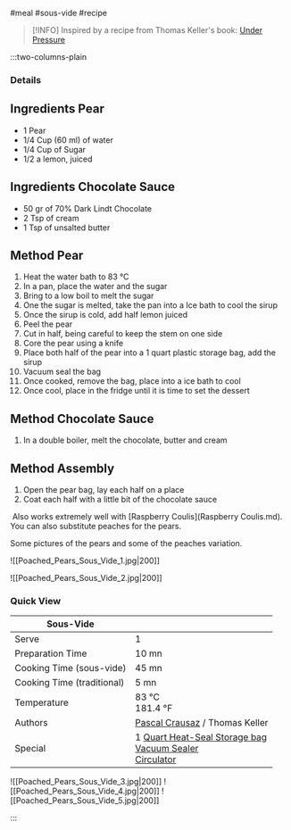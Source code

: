 #meal #sous-vide #recipe

> [!INFO]
> Inspired by a recipe from Thomas Keller's book: [Under Pressure](http://www.amazon.com/Under-Pressure-Cooking-Sous-Vide/dp/1579653510/ref=sr_1_9?s=books&ie=UTF8&qid=1390171808&sr=1-9&keywords=thomas+keller)

:::two-columns-plain

### Details
## Ingredients Pear

- 1 Pear
- 1/4 Cup (60 ml) of water
- 1/4 Cup of Sugar
- 1/2 a lemon, juiced


## Ingredients Chocolate Sauce

- 50 gr of 70% Dark Lindt Chocolate
- 2 Tsp of cream
- 1 Tsp of unsalted butter


## Method Pear

1. Heat the water bath to 83 °C
2. In a pan, place the water and the sugar
3. Bring to a low boil to melt the sugar
4. One the sugar is melted, take the pan into a Ice bath to cool the sirup
5. Once the sirup is cold, add half lemon juiced
6. Peel the pear
7. Cut in half, being careful to keep the stem on one side
8. Core the pear using a knife
9. Place both half of the pear into a 1 quart plastic storage bag, add the sirup
10. Vacuum seal the bag
11. Once cooked, remove the bag, place into a ice bath to cool
12. Once cool, place in the fridge until it is time to set the dessert


## Method Chocolate Sauce

1. In a double boiler, melt the chocolate, butter and cream 


## Method Assembly

1. Open the pear bag, lay each half on a place
2. Coat each half with a little bit of the chocolate sauce

 Also works extremely well with [Raspberry Coulis](Raspberry Coulis.md). You can also substitute peaches for the pears.  
  


Some pictures of the pears and some of the peaches variation.

![[Poached_Pears_Sous_Vide_1.jpg|200]]

![[Poached_Pears_Sous_Vide_2.jpg|200]]





### Quick View
| Sous-Vide                  |                                                |
| -------------------------- | ---------------------------------------------- |
| Serve                      | 1                                              |
| Preparation Time           | 10 mn                                          |
| Cooking Time (sous-vide)   | 45 mn                                          |
| Cooking Time (traditional) | 5 mn                                           |
| Temperature                | 83 °C  <br>181.4 °F                            |
| Authors                    | [Pascal Crausaz](mailto:pascal@askpascal.com) / Thomas Keller |
| Special                    | 1 [Quart Heat-Seal Storage bag](http://www.amazon.com/gp/product/B001T6LT0O/ref=oh_details_o02_s00_i00?ie=UTF8&psc=1)  <br>[Vacuum Sealer](http://www.amazon.com/gp/product/B0044XDA3S/ref=oh_details_o02_s00_i02?ie=UTF8&psc=1)  <br>[Circulator](https://www.cuisinetechnology.com/sousvide-professional-comparison.php) |

![[Poached_Pears_Sous_Vide_3.jpg|200]]
![[Poached_Pears_Sous_Vide_4.jpg|200]]
![[Poached_Pears_Sous_Vide_5.jpg|200]]

:::

